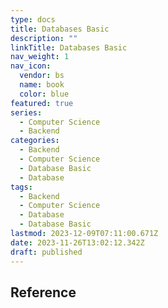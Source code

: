 ```yaml
---
type: docs
title: Databases Basic
description: ""
linkTitle: Databases Basic
nav_weight: 1
nav_icon:
  vendor: bs
  name: book
  color: blue
featured: true
series:
  - Computer Science
  - Backend
categories:
  - Backend
  - Computer Science
  - Database Basic
  - Database
tags:
  - Backend
  - Computer Science
  - Database
  - Database Basic
lastmod: 2023-12-09T07:11:00.671Z
date: 2023-11-26T13:02:12.342Z
draft: published
---
```


## Reference
